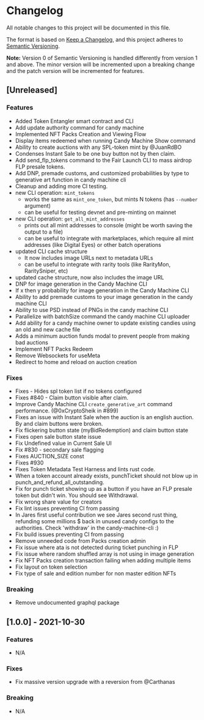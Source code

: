 # Changelog

All notable changes to this project will be documented in this file.

The format is based on [Keep a Changelog](https://keepachangelog.com/en/1.0.0/),
and this project adheres to [Semantic Versioning](https://semver.org/spec/v2.0.0.html).

**Note:** Version 0 of Semantic Versioning is handled differently from version 1 and above.
The minor version will be incremented upon a breaking change and the patch version will be
incremented for features.

## [Unreleased]

### Features

- Added Token Entangler smart contract and CLI
- Add update authority command for candy machine
- Implemented NFT Packs Creation and Viewing Flow
- Display items redeemed when running Candy Machine Show command
- Ability to create auctions with any SPL-token mint by @JuanRdBO
- Condenses Instant Sale to be one buy button not by then claim.
- Add send_flp_tokens command to the Fair Launch CLI to mass airdrop FLP presale tokens.
- Add DNP, premade customs, and customized probabilities by type to generative art function in candy machine cli
- Cleanup and adding more CI testing.
- new CLI operation: `mint_tokens`
  - works the same as `mint_one_token`, but mints N tokens (has `--number` argument)
  - can be useful for testing devnet and pre-minting on mainnet
- new CLI operation: `get_all_mint_addresses`
  - prints out all mint addresses to console (might be worth saving the output to a file)
  - can be useful to integrate with marketplaces, which require all mint addresses (like Digital Eyes) or other batch operations
- updated CLI cache structure
  - It now includes image URLs next to metadata URLs
  - can be useful to integrate with rarity tools (like RarityMon, RaritySniper, etc)
- updated cache structure, now also includes the image URL
- DNP for image generation in the Candy Machine CLI
- If x then y probability for image generation in the Candy Machine CLI
- Ability to add premade customs to your image generation in the candy machine CLI
- Ability to use PSD instead of PNGs in the candy machine CLI
- Parallelize with batchSize command the candy machine CLI uploader
- Add ability for a candy machine owner to update existing candies using an old and new cache file
- Adds a minimum auction funds modal to prevent people from making bad auctions
- Implement NFT Packs Redeem
- Remove Websockets for useMeta
- Redirect to home and reload on auction creation

### Fixes

- Fixes - Hides spl token list if no tokens configured
- Fixes #840 - Claim button visible after claim.
- Improve Candy Machine CLI `create_generative_art` command performance. (@0xCryptoSheik in #899)
- Fixes an issue with Instant Sale when the auction is an english auction. By and claim buttons were broken.
- Fix flickering button state (myBidRedemption) and claim button state
- Fixes open sale button state issue
- Fix Undefined value in Current Sale UI
- Fix #830 - secondary sale flagging
- Fixes AUCTION_SIZE const
- Fixes #930
- Fixes Token Metadata Test Harness and lints rust code.
- When a token account already exists, punchTicket should not blow up in punch_and_refund_all_outstanding.
- Fix for punch ticket showing up as a button if you have an FLP presale token but didn't win. You should see Withdrawal.
- Fix wrong share value for creators
- Fix lint issues preventing CI from passing
- In Jares first useful contribution we see Jares second rust thing, refunding some millions $ back in unused candy configs to the authorities. Check 'withdraw' in the candy-machine-cli :)
- Fix build issues preventing CI from passing
- Remove unneeded code from Packs creation admin
- Fix issue where ata is not detected during ticket punching in FLP
- Fix issue where random shuffled array is not using in image generation
- Fix NFT Packs creation transaction failing when adding multiple items
- Fix layout on token selection
- Fix type of sale and edition number for non master edition NFTs

### Breaking

- Remove undocumented graphql package

## [1.0.0] - 2021-10-30

### Features

- N/A

### Fixes

- Fix massive version upgrade with a reversion from @Carthanas

### Breaking

- N/A
